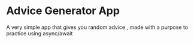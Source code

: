 # Advice Generator App
A very simple app that gives you random advice , made with a purpose to practice using async/await
